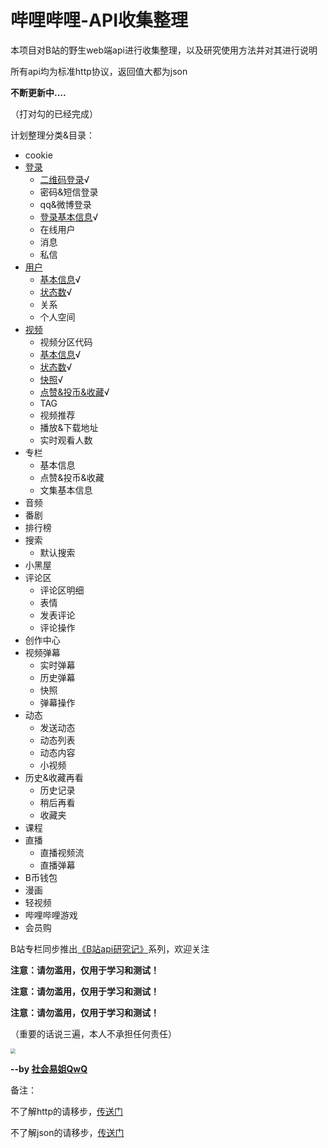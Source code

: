 # 哔哩哔哩-API收集整理

本项目对B站的野生web端api进行收集整理，以及研究使用方法并对其进行说明

所有api均为标准http协议，返回值大都为json

**不断更新中....**

（打对勾的已经完成）

计划整理分类&目录：

- cookie
- [登录](https://github.com/SocialSisterYi/bilibili-API-collect/tree/master/login)
  - [二维码登录](https://github.com/SocialSisterYi/bilibili-API-collect/tree/master/login/QR.md)√
  - 密码&短信登录
  - qq&微博登录
  - [登录基本信息](https://github.com/SocialSisterYi/bilibili-API-collect/tree/master/login/login_info.md)√
  - 在线用户
  - 消息
  - 私信
- [用户](https://github.com/SocialSisterYi/bilibili-API-collect/tree/master/user)
  - [基本信息](https://github.com/SocialSisterYi/bilibili-API-collect/blob/master/user/info.md)√
  - [状态数](https://github.com/SocialSisterYi/bilibili-API-collect/blob/master/user/status_number.md)√
  - 关系
  - 个人空间
- [视频](https://github.com/SocialSisterYi/bilibili-API-collect/tree/master/video)
  - 视频分区代码
  - [基本信息](https://github.com/SocialSisterYi/bilibili-API-collect/blob/master/video/info.md)√
  - [状态数](https://github.com/SocialSisterYi/bilibili-API-collect/blob/master/video/status_number.md)√
  - [快照](https://github.com/SocialSisterYi/bilibili-API-collect/blob/master/video/snapshot.md)√
  - [点赞&投币&收藏](https://github.com/SocialSisterYi/bilibili-API-collect/blob/master/video/like_coin_fav.md)√
  - TAG
  - 视频推荐
  - 播放&下载地址
  - 实时观看人数
- 专栏
  - 基本信息
  - 点赞&投币&收藏
  - 文集基本信息
- 音频
- 番剧
- 排行榜
- 搜索
  - 默认搜索
- 小黑屋
- 评论区
  - 评论区明细
  - 表情
  - 发表评论
  - 评论操作
- 创作中心
- 视频弹幕
  - 实时弹幕
  - 历史弹幕
  - 快照
  - 弹幕操作
- 动态
  - 发送动态
  - 动态列表
  - 动态内容
  - 小视频
- 历史&收藏再看
  - 历史记录
  - 稍后再看
  - 收藏夹
- 课程
- 直播
  - 直播视频流
  - 直播弹幕
- B币钱包
- 漫画
- 轻视频
- 哔哩哔哩游戏
- 会员购

B站专栏同步推出[《B站api研究记》](https://www.bilibili.com/read/readlist/rl207146)系列，欢迎关注

**注意：请勿滥用，仅用于学习和测试！**

**注意：请勿滥用，仅用于学习和测试！**

**注意：请勿滥用，仅用于学习和测试！**

（重要的话说三遍，本人不承担任何责任）

<img src="https://i2.hdslb.com/bfs/face/480e2e98513aaeb65d2f2c76dbae750c4de722e9.jpg" style="zoom:50%;" />

**--by [社会易姐QwQ](https://space.bilibili.com/293793435)**



备注：

不了解http的请移步，[传送门](https://www.cnblogs.com/an-wen/p/11180076.html)

不了解json的请移步，[传送门](https://www.sojson.com/json/json_index.html)